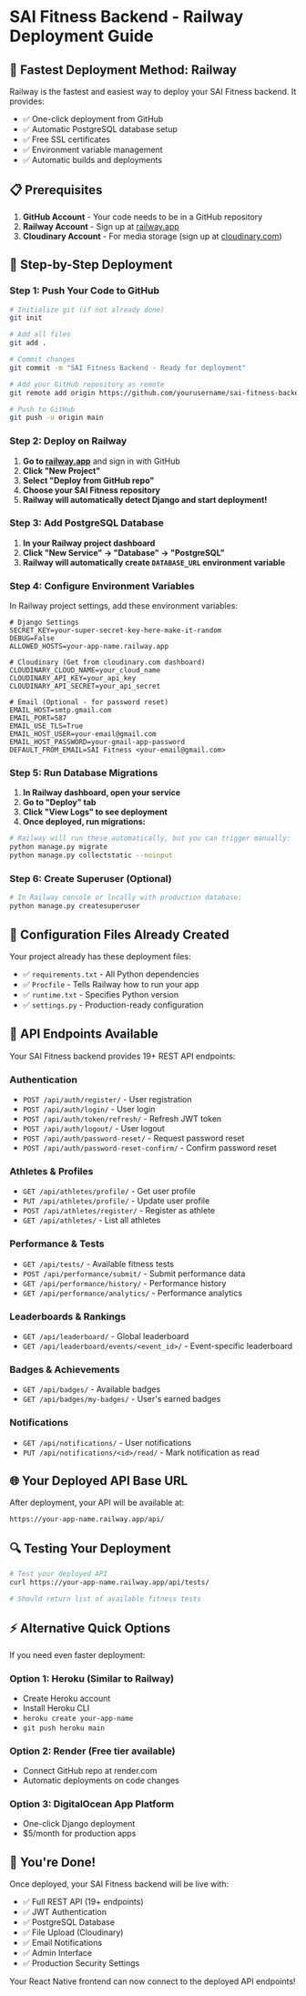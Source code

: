 # SAI Fitness Backend - Railway Deployment Guide

## 🚀 Fastest Deployment Method: Railway

Railway is the fastest and easiest way to deploy your SAI Fitness backend. It provides:
- ✅ One-click deployment from GitHub
- ✅ Automatic PostgreSQL database setup
- ✅ Free SSL certificates
- ✅ Environment variable management
- ✅ Automatic builds and deployments

## 📋 Prerequisites

1. **GitHub Account** - Your code needs to be in a GitHub repository
2. **Railway Account** - Sign up at [railway.app](https://railway.app)
3. **Cloudinary Account** - For media storage (sign up at [cloudinary.com](https://cloudinary.com))

## 🎯 Step-by-Step Deployment

### Step 1: Push Your Code to GitHub

```bash
# Initialize git (if not already done)
git init

# Add all files
git add .

# Commit changes
git commit -m "SAI Fitness Backend - Ready for deployment"

# Add your GitHub repository as remote
git remote add origin https://github.com/yourusername/sai-fitness-backend.git

# Push to GitHub
git push -u origin main
```

### Step 2: Deploy on Railway

1. **Go to [railway.app](https://railway.app)** and sign in with GitHub
2. **Click "New Project"**
3. **Select "Deploy from GitHub repo"**
4. **Choose your SAI Fitness repository**
5. **Railway will automatically detect Django and start deployment!**

### Step 3: Add PostgreSQL Database

1. **In your Railway project dashboard**
2. **Click "New Service" → "Database" → "PostgreSQL"**
3. **Railway will automatically create `DATABASE_URL` environment variable**

### Step 4: Configure Environment Variables

In Railway project settings, add these environment variables:

```env
# Django Settings
SECRET_KEY=your-super-secret-key-here-make-it-random
DEBUG=False
ALLOWED_HOSTS=your-app-name.railway.app

# Cloudinary (Get from cloudinary.com dashboard)
CLOUDINARY_CLOUD_NAME=your_cloud_name
CLOUDINARY_API_KEY=your_api_key  
CLOUDINARY_API_SECRET=your_api_secret

# Email (Optional - for password reset)
EMAIL_HOST=smtp.gmail.com
EMAIL_PORT=587
EMAIL_USE_TLS=True
EMAIL_HOST_USER=your-email@gmail.com
EMAIL_HOST_PASSWORD=your-gmail-app-password
DEFAULT_FROM_EMAIL=SAI Fitness <your-email@gmail.com>
```

### Step 5: Run Database Migrations

1. **In Railway dashboard, open your service**
2. **Go to "Deploy" tab**
3. **Click "View Logs" to see deployment**
4. **Once deployed, run migrations:**

```bash
# Railway will run these automatically, but you can trigger manually:
python manage.py migrate
python manage.py collectstatic --noinput
```

### Step 6: Create Superuser (Optional)

```bash
# In Railway console or locally with production database:
python manage.py createsuperuser
```

## 🔧 Configuration Files Already Created

Your project already has these deployment files:

- ✅ `requirements.txt` - All Python dependencies
- ✅ `Procfile` - Tells Railway how to run your app
- ✅ `runtime.txt` - Specifies Python version
- ✅ `settings.py` - Production-ready configuration

## 📱 API Endpoints Available

Your SAI Fitness backend provides 19+ REST API endpoints:

### Authentication
- `POST /api/auth/register/` - User registration
- `POST /api/auth/login/` - User login  
- `POST /api/auth/token/refresh/` - Refresh JWT token
- `POST /api/auth/logout/` - User logout
- `POST /api/auth/password-reset/` - Request password reset
- `POST /api/auth/password-reset-confirm/` - Confirm password reset

### Athletes & Profiles
- `GET /api/athletes/profile/` - Get user profile
- `PUT /api/athletes/profile/` - Update user profile
- `POST /api/athletes/register/` - Register as athlete
- `GET /api/athletes/` - List all athletes

### Performance & Tests
- `GET /api/tests/` - Available fitness tests
- `POST /api/performance/submit/` - Submit performance data
- `GET /api/performance/history/` - Performance history
- `GET /api/performance/analytics/` - Performance analytics

### Leaderboards & Rankings
- `GET /api/leaderboard/` - Global leaderboard
- `GET /api/leaderboard/events/<event_id>/` - Event-specific leaderboard

### Badges & Achievements
- `GET /api/badges/` - Available badges
- `GET /api/badges/my-badges/` - User's earned badges

### Notifications
- `GET /api/notifications/` - User notifications
- `PUT /api/notifications/<id>/read/` - Mark notification as read

## 🌐 Your Deployed API Base URL

After deployment, your API will be available at:
```
https://your-app-name.railway.app/api/
```

## 🔍 Testing Your Deployment

```bash
# Test your deployed API
curl https://your-app-name.railway.app/api/tests/

# Should return list of available fitness tests
```

## ⚡ Alternative Quick Options

If you need even faster deployment:

### Option 1: Heroku (Similar to Railway)
- Create Heroku account
- Install Heroku CLI
- `heroku create your-app-name`
- `git push heroku main`

### Option 2: Render (Free tier available)
- Connect GitHub repo at render.com
- Automatic deployments on code changes

### Option 3: DigitalOcean App Platform
- One-click Django deployment
- $5/month for production apps

## 🎉 You're Done!

Once deployed, your SAI Fitness backend will be live with:
- ✅ Full REST API (19+ endpoints)
- ✅ JWT Authentication
- ✅ PostgreSQL Database
- ✅ File Upload (Cloudinary)
- ✅ Email Notifications
- ✅ Admin Interface
- ✅ Production Security Settings

Your React Native frontend can now connect to the deployed API endpoints!